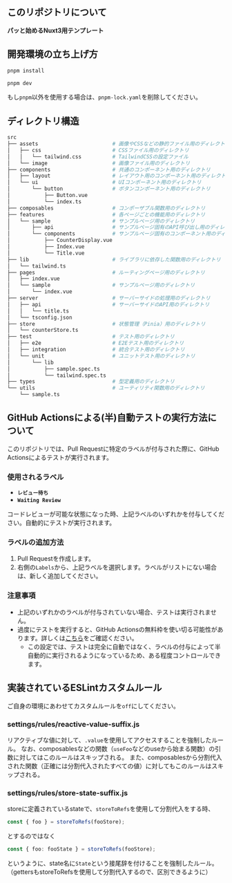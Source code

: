 ## このリポジトリについて

**パッと始めるNuxt3用テンプレート**

## 開発環境の立ち上げ方

```bash
pnpm install
```

```bash
pnpm dev
```

もし`pnpm`以外を使用する場合は、`pnpm-lock.yaml`を削除してください。

## ディレクトリ構造

```bash
src
├── assets                        # 画像やCSSなどの静的ファイル用のディレクトリ
│   ├── css                       # CSSファイル用のディレクトリ
│   │   └── tailwind.css          # TailwindCSSの設定ファイル
│   └── image                     # 画像ファイル用のディレクトリ
├── components                    # 共通のコンポーネント用のディレクトリ
│   ├── layout                    # レイアウト用のコンポーネント用のディレクトリ
│   └── ui                        # UIコンポーネント用のディレクトリ
│       └── button                # ボタンコンポーネント用のディレクトリ
│           ├── Button.vue
│           └── index.ts
├── composables                   # コンポーザブル関数用のディレクトリ
├── features                      # 各ページごとの機能用のディレクトリ
│   └── sample                    # サンプルページ用のディレクトリ
│       ├── api                   # サンプルページ固有のAPI呼び出し用のディレクトリ
│       └── components            # サンプルページ固有のコンポーネント用のディレクトリ
│           ├── CounterDisplay.vue
│           ├── Index.vue
│           └── Title.vue
├── lib                           # ライブラリに依存した関数用のディレクトリ
│   └── tailwind.ts
├── pages                         # ルーティングページ用のディレクトリ
│   ├── index.vue
│   └── sample                    # サンプルページ用のディレクトリ
│       └── index.vue
├── server                        # サーバーサイドの処理用のディレクトリ
│   ├── api                       # サーバーサイドのAPI用のディレクトリ
│   │   └── title.ts
│   └── tsconfig.json
├── store                         # 状態管理（Pinia）用のディレクトリ
│   └── counterStore.ts
├── test                          # テスト用のディレクトリ
│   ├── e2e                       # E2Eテスト用のディレクトリ
│   ├── integration               # 統合テスト用のディレクトリ
│   └── unit                      # ユニットテスト用のディレクトリ
│       └── lib
│           ├── sample.spec.ts
│           └── tailwind.spec.ts
├── types                         # 型定義用のディレクトリ
└── utils                         # ユーティリティ関数用のディレクトリ
    └── sample.ts

```

## GitHub Actionsによる(半)自動テストの実行方法について

このリポジトリでは、Pull Requestに特定のラベルが付与された際に、GitHub Actionsによるテストが実行されます。

### 使用されるラベル

- **`レビュー待ち`**
- **`Waiting Review`**

コードレビューが可能な状態になった時、上記ラベルのいずれかを付与してください。自動的にテストが実行されます。

### ラベルの追加方法

1. Pull Requestを作成します。
2. 右側の`Labels`から、上記ラベルを選択します。ラベルがリストにない場合は、新しく追加してください。

### 注意事項

- 上記のいずれかのラベルが付与されていない場合、テストは実行されません。
- 過度にテストを実行すると、GitHub Actionsの無料枠を使い切る可能性があります。詳しくは[こちら](https://docs.github.com/ja/actions/reference/usage-limits-billing)をご確認ください。
  - この設定では、テストは完全に自動ではなく、ラベルの付与によって半自動的に実行されるようになっているため、ある程度コントロールできます。

## 実装されているESLintカスタムルール

ご自身の環境にあわせてカスタムルールを`off`にしてください。

### settings/rules/reactive-value-suffix.js

リアクティブな値に対して、`.value`を使用してアクセスすることを強制したルール。
なお、composablesなどの関数（`useFoo`などのuseから始まる関数）の引数に対してはこのルールはスキップされる。
また、composablesから分割代入された関数（正確には分割代入されたすべての値）に対してもこのルールはスキップされる。

### settings/rules/store-state-suffix.js

storeに定義されているstateで、`storeToRefs`を使用して分割代入をする時、

```ts
const { foo } = storeToRefs(fooStore);
```

とするのではなく

```ts
const { foo: fooState } = storeToRefs(fooStore);
```

というように、state名に`State`という接尾辞を付けることを強制したルール。
（gettersもstoreToRefsを使用して分割代入するので、区別できるように）
